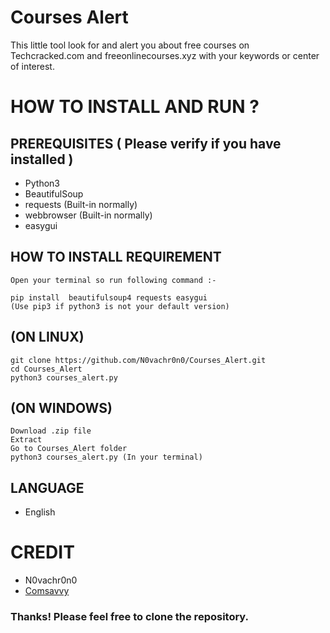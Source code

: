 # Courses Alert

This little tool look for and alert you about free courses on Techcracked.com and freeonlinecourses.xyz
with your keywords or center of interest.

# HOW TO INSTALL AND RUN ?


## PREREQUISITES ( Please verify if you have installed )

* Python3
* BeautifulSoup
* requests (Built-in normally)
* webbrowser (Built-in normally)
* easygui

## HOW TO INSTALL REQUIREMENT

```
Open your terminal so run following command :-

pip install  beautifulsoup4 requests easygui
(Use pip3 if python3 is not your default version)
```

## (ON LINUX)


```
git clone https://github.com/N0vachr0n0/Courses_Alert.git
cd Courses_Alert
python3 courses_alert.py
```

## (ON WINDOWS)


```
Download .zip file
Extract
Go to Courses_Alert folder 
python3 courses_alert.py (In your terminal)

```



## LANGUAGE

* English

# CREDIT

* N0vachr0n0
* <a href="https://github.com/comsavvy?tab=repositories">Comsavvy</a>
<h3> Thanks! Please feel free to clone the repository.</h3>
